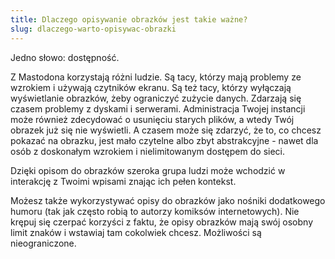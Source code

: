 ```yaml
---
title: Dlaczego opisywanie obrazków jest takie ważne?
slug: dlaczego-warto-opisywac-obrazki
---
```


Jedno słowo: dostępność.

Z Mastodona korzystają różni ludzie. Są tacy, którzy mają problemy ze wzrokiem i używają czytników ekranu. Są też tacy, którzy wyłączają wyświetlanie obrazków, żeby ograniczyć zużycie danych. Zdarzają się czasem problemy z dyskami i serwerami. Administracja Twojej instancji może również zdecydować o usunięciu starych plików, a wtedy Twój obrazek już się nie wyświetli. A czasem może się zdarzyć, że to, co chcesz pokazać na obrazku, jest mało czytelne albo zbyt abstrakcyjne - nawet dla osób z doskonałym wzrokiem i nielimitowanym dostępem do sieci.

Dzięki opisom do obrazków szeroka grupa ludzi może wchodzić w interakcję z Twoimi wpisami znając ich pełen kontekst.

Możesz także wykorzystywać opisy do obrazków jako nośniki dodatkowego humoru (tak jak często robią to autorzy komiksów internetowych). Nie krępuj się czerpać korzyści z faktu, że opisy obrazków mają swój osobny limit znaków i wstawiaj tam cokolwiek chcesz. Możliwości są nieograniczone.
